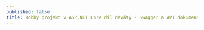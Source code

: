```yaml
---
published: false
title: Hobby projekt v ASP.NET Core díl devátý - Swagger a API dokumentace
---
```

